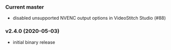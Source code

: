 ### Current master

* disabled unsupported NVENC output options in VideoStitch Studio  (#88)

### v2.4.0 (2020-05-03)

* initial binary release
